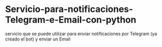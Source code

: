 # Servicio-para-notificaciones-Telegram-e-Email-con-python
servicio que se puede utilizar para enviar notificaciones por Telegram (ya creado el bot) y enviar un Email
